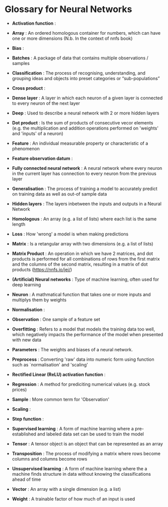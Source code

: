 # Glossary for Neural Networks

* **Activation function** : 

* **Array** : An ordered homologous container for numbers, which can have one or more dimensions (N.b. In the context of nnfs book)

* **Bias** : 

* **Batches** : A package of data that contains multiple observations / samples

* **Classification** : The process of recognising, understanding, and grouping ideas and objects into preset categories or “sub-populations”

* **Cross product** : 

* **Dense layer** : A layer in which each neuron of a given layer is connected to every neuron of the next layer

* **Deep** : Used to describe a neural network with 2 or more hidden layers

* **Dot product** : Is the sum of products of consecutive vecor elements (e.g. the multiplication and addition operations performed on 'weights' and 'inputs' of a neuron)

* **Feature** : An individual measurable property or characteristic of a phenomenon

* **Feature observation datum** : 

* **Fully connected neural network** : A neural network where every neuron in the current layer has connection to every neuron from the previous layer

* **Generalisation** : The process of training a model to accurately predict on training data as well as out-of sample data

* **Hidden layers** : The layers inbetween the inputs and outputs in a Neural Network 

* **Homologous** : An array (e.g. a list of lists) where each list is the same length

* **Loss** : How 'wrong' a model is when making predictions

* **Matrix** : Is a retangular array with two dimensions (e.g. a list of lists) 

* **Matrix Product** : An operation in which we have 2 matrices, and dot products is performed for all combinations of rows from the first matrix and the columns of the second matrix, resulting in a matrix of dot products (https://nnfs.io/jei/)

* **(Artificial) Neural networks** : Type of machine learning, often used for deep learning

* **Neuron** : A mathmatical function that takes one or more inputs and multiplys them by weights

* **Normalisation** : 

* **Observation** : One sample of a feature set

* **Overfitting** : Refers to a model that models the training data too well, which negatively impacts the performance of the model when presented with new data

* **Parameters** : The weights and biases of a neural network. 

* **Preprocess** : Converting 'raw' data into numeric form using function such as `normalisation' and 'scaling'

* **Rectified Linear (ReLU) activation function** : 

* **Regression** : A method for prediciting numerical values (e.g. stock prices) 

* **Sample** : More common term for 'Observation'

* **Scaling** : 

* **Step function** : 

* **Supervised learning** : A form of machine learning where a pre-established and labeled data set can be used to train the model 

* **Tensor** : A tensor object is an object that can be represented as an array  

* **Transposition** : The process of modifying a matrix where rows become columns and columns become rows

* **Unsupervised learning** : A form of machine learning where the a machine finds structure in data without knowing the classifications ahead of time

* **Vector** : An array with a single dimension (e.g. a list)

* **Weight** : A trainable factor of how much of an input is used